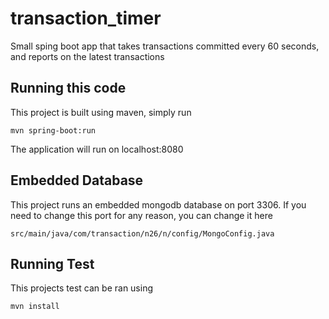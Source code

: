# transaction_timer
Small sping boot app that takes transactions committed every 60 seconds, and reports on the latest transactions

## Running this code
This project is built using maven, simply run
```
mvn spring-boot:run
```
The application will run on localhost:8080

## Embedded Database
This project runs an embedded mongodb database on port 3306. If you need to change this port for any reason, you can change it here
```
src/main/java/com/transaction/n26/n/config/MongoConfig.java
```

## Running Test
This projects test can be ran using 
```
mvn install
```
